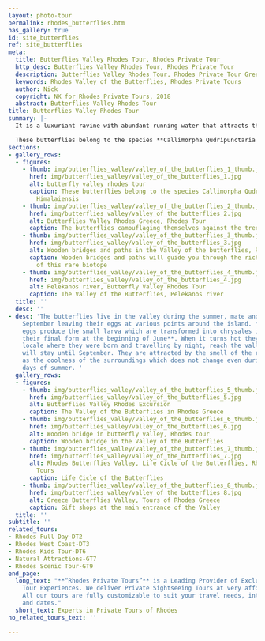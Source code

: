 ```yaml
---
layout: photo-tour
permalink: rhodes_butterflies.htm
has_gallery: true
id: site_butterflies
ref: site_butterflies
meta:
  title: Butterflies Valley Rhodes Tour, Rhodes Private Tour
  http_desc: Butterflies Valley Rhodes Tour, Rhodes Private Tour
  description: Butterflies Valley Rhodes Tour, Rhodes Private Tour Greece
  keywords: Rhodes Valley of the Butterflies, Rhodes Private Tours
  author: Nick
  copyright: NK for Rhodes Private Tours, 2018
  abstract: Butterflies Valley Rhodes Tour
title: Butterflies Valley Rhodes Tour
summary: |-
  It is a luxuriant ravine with abundant running water that attracts thousands of tourists each summer.  A German entomologist, Rheinhard Bger, visited the island a number of years ago and made a study of the butterflies that appear there from July to September.

  These butterflies belong to the species **Callimorpha Qudripunctaria Himalaiensis** because they were discovered for the first time in the Himalayas. It has been since learned that they also are found in Brazil, Peru, Australia, California and wherever else the Liquidabar Ortintalis trees are native, which have a resin with a distinctive, strong aroma.
sections:
- gallery_rows:
  - figures:
    - thumb: img/butterflies_valley/valley_of_the_butterflies_1_thumb.jpg
      href: img/butterflies_valley/valley_of_the_butterflies_1.jpg
      alt: butterfly valley rhodes tour
      caption: These butterflies belong to the species Callimorpha Qudripunctaria
        Himalaiensis
    - thumb: img/butterflies_valley/valley_of_the_butterflies_2_thumb.jpg
      href: img/butterflies_valley/valley_of_the_butterflies_2.jpg
      alt: Butterflies Valley Rhodes Greece, Rhodes Tour
      caption: The butterflies camouflaging themselves against the tree trunks
    - thumb: img/butterflies_valley/valley_of_the_butterflies_3_thumb.jpg
      href: img/butterflies_valley/valley_of_the_butterflies_3.jpg
      alt: Wooden bridges and paths in the Valley of the butterflies, Rhodes Tour
      caption: Wooden bridges and paths will guide you through the rich vegetation
        of this rare biotope
    - thumb: img/butterflies_valley/valley_of_the_butterflies_4_thumb.jpg
      href: img/butterflies_valley/valley_of_the_butterflies_4.jpg
      alt: Pelekanos river, Butterfly Valley Rhodes Tour
      caption: The Valley of the Butterflies, Pelekanos river
  title: ''
  desc: ''
- desc: 'The butterflies live in the valley during the summer, mate and fly away in
    September leaving their eggs at various points around the island. **In April these
    eggs produce the small larva which are transformed into chrysales in May and achieve
    their final form at the beginning of June**. When it turns hot they leave the
    locale where they were born and travelling by night, reach the valley where they
    will stay until September. They are attracted by the smell of the resin as well
    as the coolness of the surroundings which does not change even during the hottest
    days of summer. '
  gallery_rows:
  - figures:
    - thumb: img/butterflies_valley/valley_of_the_butterflies_5_thumb.jpg
      href: img/butterflies_valley/valley_of_the_butterflies_5.jpg
      alt: Butterflies Valley Rhodes Excursion
      caption: The Valley of the Butterflies in Rhodes Greece
    - thumb: img/butterflies_valley/valley_of_the_butterflies_6_thumb.jpg
      href: img/butterflies_valley/valley_of_the_butterflies_6.jpg
      alt: Wooden bridge in butterfly valley, Rhodes tour
      caption: Wooden bridge in the Valley of the Butterflies
    - thumb: img/butterflies_valley/valley_of_the_butterflies_7_thumb.jpg
      href: img/butterflies_valley/valley_of_the_butterflies_7.jpg
      alt: Rhodes Butterflies Valley, Life Cicle of the Butterflies, Rhodes Allure
        Tours
      caption: Life Cicle of the Butterflies
    - thumb: img/butterflies_valley/valley_of_the_butterflies_8_thumb.jpg
      href: img/butterflies_valley/valley_of_the_butterflies_8.jpg
      alt: Greece Butterflies Valley, Tours of Rhodes Greece
      caption: Gift shops at the main entrance of the Valley
  title: ''
subtitle: ''
related_tours:
- Rhodes Full Day-DT2
- Rhodes West Coast-DT3
- Rhodes Kids Tour-DT6
- Natural Attractions-GT7
- Rhodes Scenic Tour-GT9
end_page:
  long_text: "**“Rhodes Private Tours”** is a Leading Provider of Exclusive and Personalized
    Tour Experiences. We deliver Private Sightseeing Tours at very affordable rates.
    All our tours are fully customizable to suit your travel needs, interests, schedules,
    and dates."
  short_text: Experts in Private Tours of Rhodes
no_related_tours_text: ''

---
```

